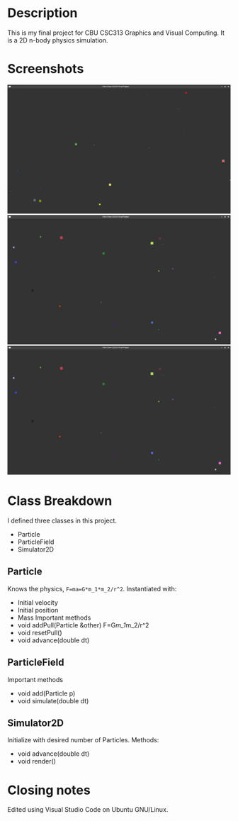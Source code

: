 # Description
This is my final project for CBU CSC313 Graphics and Visual Computing. It is a 2D n-body physics simulation.
# Screenshots
![Screenshot_2017-04-18_20-57-32.png](shots/Screenshot_2017-04-18_20-57-32.png)
![Screenshot_2017-04-18_20-57-50.png](shots/Screenshot_2017-04-18_20-57-50.png)
![Screenshot_2017-04-18_20-57-50.png](shots/Screenshot_2017-04-18_20-57-50.png)

# Class Breakdown
I defined three classes in this project.
- Particle
- ParticleField
- Simulator2D

## Particle 
Knows the physics, `F=ma=G*m_1*m_2/r^2`.
Instantiated with:
- Initial velocity
- Initial position
- Mass
Important methods
- void addPull(Particle &other) F=G*m_1*m_2/r^2
- void resetPull()
- void advance(double dt)

## ParticleField
Important methods
- void add(Particle p)
- void simulate(double dt)

## Simulator2D
Initialize with desired number of Particles.
Methods:
- void advance(double dt)
- void render()

# Closing notes
Edited using Visual Studio Code on Ubuntu GNU/Linux.
